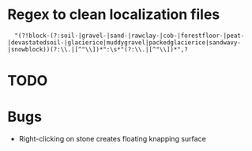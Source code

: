 # Regex to clean localization files

`	"(?!block-(?:soil-|gravel-|sand-|rawclay-|cob-|forestfloor-|peat-|devastatedsoil-|glacierice|muddygravel|packedglacierice|sandwavy-|snowblock))(?:\\.|[^"\\])*":\s*"(?:\\.|[^"\\])*",?
`

# TODO

# Bugs

- Right-clicking on stone creates floating knapping surface
